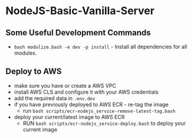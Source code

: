 # NodeJS-Basic-Vanilla-Server

## Some Useful Development Commands
- `bash modulize.bash -e dev -p install` - Install all dependencies for all modules.

## Deploy to AWS
- make sure you have or create a AWS VPC
- install AWS CLS and configure it with your AWS credentials
- add the required data in `.env.dev`
- if you have previously deployed to AWS ECR - re-tag the image
  - run `bash scripts/ecr-nodejs_service-remove-latest-tag.bash`
- deploy your current/latest image to AWS ECR
  - RUN `bash scripts/ecr-nodejs_service-deploy.bash` to deploy your current image
